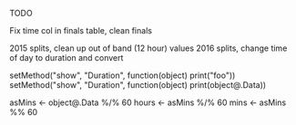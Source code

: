 
TODO

Fix time col in finals table, clean finals

2015 splits, clean up out of band (12 hour) values
2016 splits, change time of day to duration and convert

setMethod("show", "Duration", function(object) print("foo"))
setMethod("show", "Duration", function(object) print(object@.Data))

asMins <- object@.Data %/% 60
hours <- asMins %/% 60
mins <- asMins %% 60

